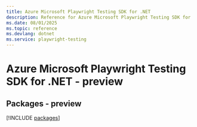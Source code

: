 ```yaml
---
title: Azure Microsoft Playwright Testing SDK for .NET
description: Reference for Azure Microsoft Playwright Testing SDK for .NET
ms.date: 08/01/2025
ms.topic: reference
ms.devlang: dotnet
ms.service: playwright-testing
---
```

# Azure Microsoft Playwright Testing SDK for .NET - preview
## Packages - preview
[!INCLUDE [packages](microsoft-playwright-testing-index.md)]